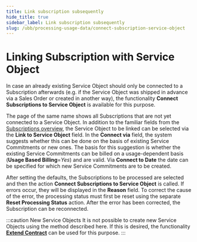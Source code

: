 ```yaml
---
title: Link subscription subsequently
hide_title: true
sidebar_label: Link subscription subsequently
slug: /ubb/processing-usage-data/connect-subscription-service-object
---
```


# Linking Subscription with Service Object
In case an already existing Service Object should only be connected to a Subscription afterwards (e.g. if the Service Object was shipped in advance via a Sales Order or created in another way), the functionality **Connect Subscriptions to Service Object** is available for this purpose.

The page of the same name shows all Subscriptions that are not yet connected to a Service Object. In addition to the familiar fields from the [Subscriptions overview](/docs/ubb/masterdata/customers-subscriptions.md), the Service Object to be linked can be selected via the **Link to Service Object** field. In the **Connect via** field, the system suggests whether this can be done on the basis of existing Service Commitments or new ones. The basis for this suggestion is whether the existing Service Commitments can be billed on a usage-dependent basis (**Usage Based Billing**=*Yes*) and are valid. Via **Connect to Date** the date can be specified for which new Service Commitments are to be created.

After setting the defaults, the Subscriptions to be processed are selected and then the action **Connect Subscriptions to Service Object** is called. If errors occur, they will be displayed in the **Reason** field. To correct the cause of the error, the processing status must first be reset using the separate **Reset Processing Status** action. After the error has been corrected, the Subscription can be reconnected.

:::caution New Service Objects
It is not possible to create new Service Objects using the method described here. If this is desired, the functionality **[Extend Contract](/docs/ubb/processing-usage-data/extend-contract.md)** can be used for this purpose.
:::